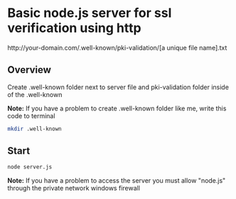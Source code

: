 # Basic node.js server for ssl verification using http

http://<i></i>your-domain.com/.well-known/pki-validation/[a unique file name].txt 

## Overview

Create .well-known folder next to server file and pki-validation folder inside of the .well-known

**Note:** If you have a problem to create .well-known folder like me, write this code to terminal

```bash
mkdir .well-known
```
## Start

```bash
node server.js
```
**Note:** If you have a problem to access the server you must allow "node.js" through the private network windows firewall